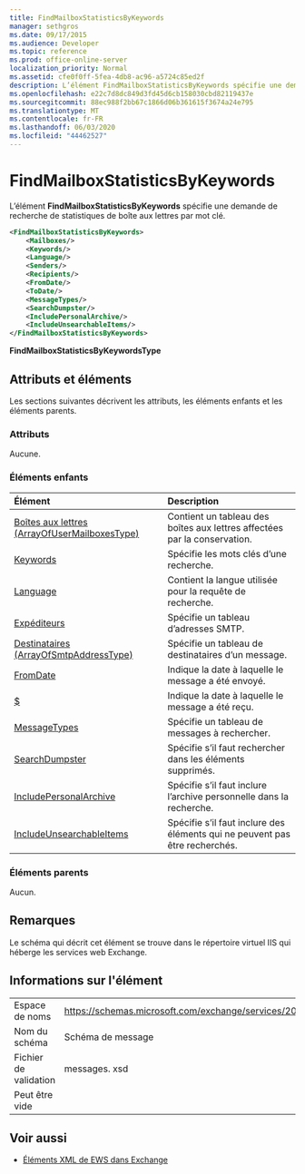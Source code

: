 ```yaml
---
title: FindMailboxStatisticsByKeywords
manager: sethgros
ms.date: 09/17/2015
ms.audience: Developer
ms.topic: reference
ms.prod: office-online-server
localization_priority: Normal
ms.assetid: cfe0f0ff-5fea-4db8-ac96-a5724c85ed2f
description: L’élément FindMailboxStatisticsByKeywords spécifie une demande de recherche de statistiques de boîte aux lettres par mot clé.
ms.openlocfilehash: e22c7d8dc849d3fd45d6cb158030cbd82119437e
ms.sourcegitcommit: 88ec988f2bb67c1866d06b361615f3674a24e795
ms.translationtype: MT
ms.contentlocale: fr-FR
ms.lasthandoff: 06/03/2020
ms.locfileid: "44462527"
---
```

# <a name="findmailboxstatisticsbykeywords"></a>FindMailboxStatisticsByKeywords

L’élément **FindMailboxStatisticsByKeywords** spécifie une demande de recherche de statistiques de boîte aux lettres par mot clé. 
  
```XML
<FindMailboxStatisticsByKeywords>
    <Mailboxes/>
    <Keywords/>
    <Language/>
    <Senders/>
    <Recipients/>
    <FromDate/>
    <ToDate/>
    <MessageTypes/>
    <SearchDumpster/>
    <IncludePersonalArchive/>
    <IncludeUnsearchableItems/>
</FindMailboxStatisticsByKeywords>
```

 **FindMailboxStatisticsByKeywordsType**
## <a name="attributes-and-elements"></a>Attributs et éléments

Les sections suivantes décrivent les attributs, les éléments enfants et les éléments parents.
  
### <a name="attributes"></a>Attributs

Aucune.
  
### <a name="child-elements"></a>Éléments enfants

|**Élément**|**Description**|
|:-----|:-----|
|[Boîtes aux lettres (ArrayOfUserMailboxesType)](mailboxes-arrayofusermailboxestype.md) <br/> |Contient un tableau des boîtes aux lettres affectées par la conservation.  <br/> |
|[Keywords](keywords-ex15websvcsotherref.md) <br/> |Spécifie les mots clés d’une recherche.  <br/> |
|[Language](language.md) <br/> |Contient la langue utilisée pour la requête de recherche.  <br/> |
|[Expéditeurs](senders.md) <br/> |Spécifie un tableau d’adresses SMTP.  <br/> |
|[Destinataires (ArrayOfSmtpAddressType)](recipients-arrayofsmtpaddresstype.md) <br/> |Spécifie un tableau de destinataires d’un message.  <br/> |
|[FromDate](fromdate.md) <br/> |Indique la date à laquelle le message a été envoyé.  <br/> |
|[$](todate.md) <br/> |Indique la date à laquelle le message a été reçu.  <br/> |
|[MessageTypes](messagetypes.md) <br/> |Spécifie un tableau de messages à rechercher.  <br/> |
|[SearchDumpster](searchdumpster.md) <br/> |Spécifie s’il faut rechercher dans les éléments supprimés.  <br/> |
|[IncludePersonalArchive](includepersonalarchive.md) <br/> |Spécifie s’il faut inclure l’archive personnelle dans la recherche.  <br/> |
|[IncludeUnsearchableItems](includeunsearchableitems.md) <br/> |Spécifie s’il faut inclure des éléments qui ne peuvent pas être recherchés.  <br/> |
   
### <a name="parent-elements"></a>Éléments parents

Aucun.
  
## <a name="remarks"></a>Remarques

Le schéma qui décrit cet élément se trouve dans le répertoire virtuel IIS qui héberge les services web Exchange.
  
## <a name="element-information"></a>Informations sur l'élément

|||
|:-----|:-----|
|Espace de noms  <br/> |https://schemas.microsoft.com/exchange/services/2006/messages  <br/> |
|Nom du schéma  <br/> |Schéma de message  <br/> |
|Fichier de validation  <br/> |messages. xsd  <br/> |
|Peut être vide  <br/> ||
   
## <a name="see-also"></a>Voir aussi



- [Éléments XML de EWS dans Exchange](ews-xml-elements-in-exchange.md)

